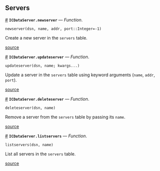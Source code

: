 
<a id='Servers-1'></a>

## Servers

<a id='ICDataServer.newserver' href='#ICDataServer.newserver'>#</a>
**`ICDataServer.newserver`** &mdash; *Function*.



```
newserver(dsn, name, addr, port::Integer=-1)
```

Create a new server in the `servers` table.


<a target='_blank' href='https://github.com/PainterQubits/ICDataServer.jl/tree/9a39f602079c0f0ff1289692f15e7d5ecbb4976d/src/servers.jl#L1-L7' class='documenter-source'>source</a><br>

<a id='ICDataServer.updateserver' href='#ICDataServer.updateserver'>#</a>
**`ICDataServer.updateserver`** &mdash; *Function*.



```
updateserver(dsn, name; kwargs...)
```

Update a server in the `servers` table using keyword arguments (`name`, `addr`, `port`).


<a target='_blank' href='https://github.com/PainterQubits/ICDataServer.jl/tree/9a39f602079c0f0ff1289692f15e7d5ecbb4976d/src/servers.jl#L20-L27' class='documenter-source'>source</a><br>

<a id='ICDataServer.deleteserver' href='#ICDataServer.deleteserver'>#</a>
**`ICDataServer.deleteserver`** &mdash; *Function*.



```
deleteserver(dsn, name)
```

Remove a server from the `servers` table by passing its `name`.


<a target='_blank' href='https://github.com/PainterQubits/ICDataServer.jl/tree/9a39f602079c0f0ff1289692f15e7d5ecbb4976d/src/servers.jl#L36-L42' class='documenter-source'>source</a><br>

<a id='ICDataServer.listservers' href='#ICDataServer.listservers'>#</a>
**`ICDataServer.listservers`** &mdash; *Function*.



```
listservers(dsn, name)
```

List all servers in the `servers` table.


<a target='_blank' href='https://github.com/PainterQubits/ICDataServer.jl/tree/9a39f602079c0f0ff1289692f15e7d5ecbb4976d/src/servers.jl#L47-L53' class='documenter-source'>source</a><br>

